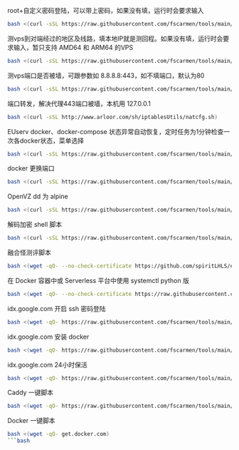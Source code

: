 root+自定义密码登陆，可以带上密码，如果没有填，运行时会要求输入
```bash
bash <(curl -sSL https://raw.githubusercontent.com/fscarmen/tools/main/root.sh) '[PASSWORD]'
```

测vps到对端经过的地区及线路，填本地IP就是测回程。如果没有填，运行时会要求输入，暂只支持 AMD64 和 ARM64 的VPS
```bash
bash <(curl -sSL https://raw.githubusercontent.com/fscarmen/tools/main/return.sh) [DESTINATION_IP]

```

测vps端口是否被墙，可跟参数如 8.8.8.8:443，如不填端口，默认为80
```bash
bash <(curl -sSL https://raw.githubusercontent.com/fscarmen/tools/main/check_port.sh) [IP:PORT]

```

端口转发，解决代理443端口被墙，本机用 127.0.0.1
```bash
bash <(curl -sSL http://www.arloor.com/sh/iptablesUtils/natcfg.sh)
```

EUserv docker、docker-compose 状态异常自动恢复，定时任务为1分钟检查一次各docker状态，菜单选择
```bash
bash <(curl -sSL https://raw.githubusercontent.com/fscarmen/tools/main/EU_docker_Up.sh)
```

docker 更换端口
```bash
bash <(curl -sSL https://raw.githubusercontent.com/fscarmen/tools/main/docker_port.sh)
```

OpenVZ dd 为 alpine
```bash
bash <(curl -sSL https://raw.githubusercontent.com/fscarmen/tools/main/dd_alpine.sh)
```

解码加密 shell 脚本
```bash
bash <(curl -sSL https://raw.githubusercontent.com/fscarmen/tools/main/decode_shell.sh)
```

融合怪测评脚本
```bash
bash <(wget -qO- --no-check-certificate https://github.com/spiritLHLS/ecs/raw/main/ecs.sh)
```

在 Docker 容器中或 Serverless 平台中使用 systemctl python 版
```bash
bash <(wget -qO- --no-check-certificate https://raw.githubusercontent.com/fscarmen/tools/main/systemctl-py.sh)
```

idx.google.com 开启 ssh 密码登陆
```bash
bash <(wget -qO- https://raw.githubusercontent.com/fscarmen/tools/main/idx_ssh.sh)
```

idx.google.com 安装 docker
```bash
bash <(wget -qO- https://raw.githubusercontent.com/fscarmen/tools/main/idx_docker.sh)
```

idx.google.com 24小时保活
```bash
bash <(wget -qO- https://raw.githubusercontent.com/fscarmen/tools/main/idx_alive.sh)
```

Caddy 一键脚本
```bash
bash <(wget -qO- https://raw.githubusercontent.com/fscarmen/tools/main/caddy.sh)
```

Docker 一键脚本
```bash
bash <(wget -qO- get.docker.com)
```bash